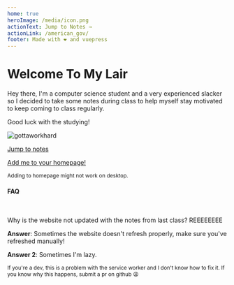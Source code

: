 ```yaml
---
home: true
heroImage: /media/icon.png
actionText: Jump to Notes →
actionLink: /american_gov/
footer: Made with ❤ and vuepress
---
```


# Welcome To My Lair

Hey there, I'm a computer science student and a very experienced slacker 
so I decided to take some notes during class to help myself stay 
motivated to keep coming to class regularly.

Good luck with the studying!

![gottaworkhard](https://i.imgur.com/AoMPIyV.gif?noredirect)

[Jump to notes](/american_gov/)

<p onclick="trigger.prompt()" style="text-decoration: underline; cursor: pointer;">
  Add me to your homepage!
</p>

<p style="font-size: 12px">Adding to homepage might not work on desktop.</p>

#### FAQ

<br>

Why is the website not updated with the notes from last class? REEEEEEEE

**Answer**: Sometimes the website doesn't refresh properly, make sure you've refreshed manually!

**Answer 2**: Sometimes I'm lazy.

<p style="font-size: 12px">If you're a dev, this is a problem with the service worker and I don't know how to fix it. If you know why this happens, submit a pr on github 😩</p>

